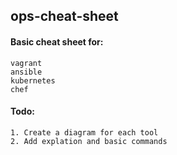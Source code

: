 ## ops-cheat-sheet

#### Basic cheat sheet for:

    vagrant
    ansible
    kubernetes
    chef

#### Todo:
    1. Create a diagram for each tool
    2. Add explation and basic commands